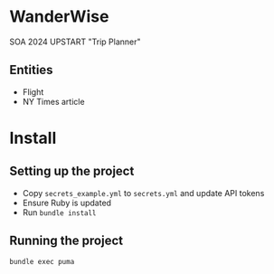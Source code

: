 # WanderWise
SOA 2024 UPSTART "Trip Planner"

## Entities

- Flight
- NY Times article

# Install

## Setting up the project

- Copy `secrets_example.yml` to `secrets.yml` and update API tokens
- Ensure Ruby is updated
- Run `bundle install`

## Running the project

```
bundle exec puma
```